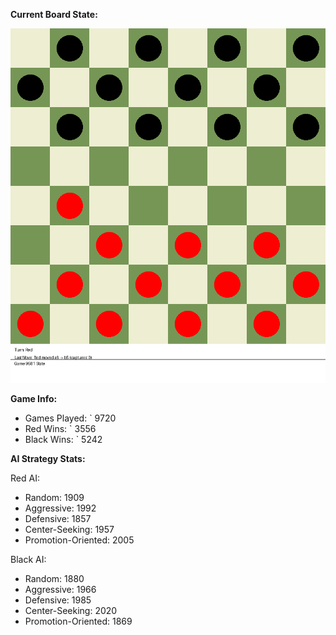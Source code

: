 
**Current Board State:**  
<!-- START_GIF -->
![Checkers Game](./checkers_game.gif)
<!-- END_GIF -->

**Game Info:**  
- Games Played: `<!-- GAMES_PLAYED --> 9720
- Red Wins: `<!-- RED_WINS --> 3556
- Black Wins: `<!-- BLACK_WINS --> 5242

<!-- AI_STATS -->
**AI Strategy Stats:**

Red AI:
- Random: 1909
- Aggressive: 1992
- Defensive: 1857
- Center-Seeking: 1957
- Promotion-Oriented: 2005

Black AI:
- Random: 1880
- Aggressive: 1966
- Defensive: 1985
- Center-Seeking: 2020
- Promotion-Oriented: 1869
